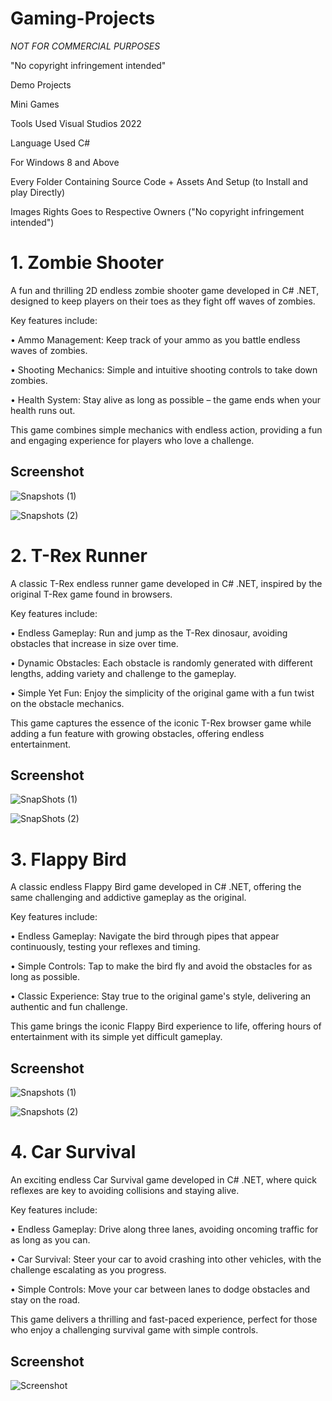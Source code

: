 # Gaming-Projects































































































































































































































































































































































































































































































































































































































































































































































































































































































































































































































































*NOT FOR COMMERCIAL PURPOSES* 































































































































































































































































































































































































































































































































































































































































































































































































































































































































































































































































"No copyright infringement intended"































































































































































































































































































































































































































































































































































































































































































































































































































































































































































































































































Demo Projects































































































































































































































































































































































































































































































































































































































































































































































































































































































































































































































































Mini Games 































































































































































































































































































































































































































































































































































































































































































































































































































































































































































































































































































































































































































































































































































































































































































































































































































































































































































































































































































































































































































































































































Tools Used Visual Studios 2022 































































































































































































































































































































































































































































































































































































































































































































































































































































































































































































































































Language Used C#































































































































































































































































































































































































































































































































































































































































































































































































































































































































































































































































For Windows 8 and Above































































































































































































































































































































































































































































































































































































































































































































































































































































































































































































































































































































































































































































































































































































































































































































































































































































































































































































































































































































































































































































































































Every Folder Containing Source Code + Assets And Setup (to Install and play Directly)































































































































































































































































































































































































































































































































































































































































































































































































































































































































































































































































































































































































































































































































































































































































































































































































































































































































































































































































































































































































































































































































Images Rights Goes to Respective Owners ("No copyright infringement intended")































































































































































































































































































































































































































































































































































































































































































































































































































































































































































































































































































































































































































































































































































































































































































































































































































































































































































































































































































































































































































































































































# 1. Zombie Shooter































































































































































































































































































































































































































































































































































































































































































































































































































































































































































































































































































































































































































































































































































































































































































































































































































































































































































































































































































































































































































































































































A fun and thrilling 2D endless zombie shooter game developed in C# .NET, designed to keep players on their toes as they fight off waves of zombies.<br>































































































































































































































































































































































































































































































































































































































































































































































































































































































































































































































































































































































































































































































































































































































































































































































































































































































































































































































































































































































































































































































































































































































































































































































































































































































































































































































































































































































































































































































































































































































































































































































































Key features include:<br>































































































































































































































































































































































































































































































































































































































































































































































































































































































































































































































































• Ammo Management: Keep track of your ammo as you battle endless waves of zombies.<br>































































































































































































































































































































































































































































































































































































































































































































































































































































































































































































































































• Shooting Mechanics: Simple and intuitive shooting controls to take down zombies.<br>































































































































































































































































































































































































































































































































































































































































































































































































































































































































































































































































• Health System: Stay alive as long as possible – the game ends when your health runs out.<br>































































































































































































































































































































































































































































































































































































































































































































































































































































































































































































































































































































































































































































































































































































































































































































































































































































































































































































































































































































































































































































































































This game combines simple mechanics with endless action, providing a fun and engaging experience for players who love a challenge.<br>































































































































































































































































































































































































































































































































































































































































































































































































































































































































































































































































































































































































































































































































































































































































































































































































































































































































































































































































































































































































































































































































## Screenshot































































































































































































































































































































































































































































































































































































































































































































































































































































































































































































































































   































































































































































































































































































































































































































































































































































































































































































































































































































































































































































































































































![Snapshots (1)](https://github.com/arihantjain-aj/Gaming-Projects/assets/121403074/8e9b7c43-da7c-49cd-a64f-c80a48ef9037)































































































































































































































































































































































































































































































































































































































































































































































































































































































































































































































































![Snapshots (2)](https://github.com/arihantjain-aj/Gaming-Projects/assets/121403074/76b3cc2d-18d4-44f0-bd1d-ab12aa732abe)































































































































































































































































































































































































































































































































































































































































































































































































































































































































































































































































































































































































































































































































































































































































































































































































































































































































































































































































































































































































































































































































   































































































































































































































































































































































































































































































































































































































































































































































































































































































































































































































































# 2. T-Rex Runner































































































































































































































































































































































































































































































































































































































































































































































































































































































































































































































































































































































































































































































































































































































































































































































































































































































































































































































































































































































































































































































































A classic T-Rex endless runner game developed in C# .NET, inspired by the original T-Rex game found in browsers.<br>































































































































































































































































































































































































































































































































































































































































































































































































































































































































































































































































































































































































































































































































































































































































































































































































































































































































































































































































































































































































































































































































































































































































































































































































































































































































































































































































































































































































































































































































































































































































































































































































Key features include:<br>































































































































































































































































































































































































































































































































































































































































































































































































































































































































































































































































• Endless Gameplay: Run and jump as the T-Rex dinosaur, avoiding obstacles that increase in size over time.<br>































































































































































































































































































































































































































































































































































































































































































































































































































































































































































































































































• Dynamic Obstacles: Each obstacle is randomly generated with different lengths, adding variety and challenge to the gameplay.<br>































































































































































































































































































































































































































































































































































































































































































































































































































































































































































































































































• Simple Yet Fun: Enjoy the simplicity of the original game with a fun twist on the obstacle mechanics.<br>































































































































































































































































































































































































































































































































































































































































































































































































































































































































































































































































































































































































































































































































































































































































































































































































































































































































































































































































































































































































































































































































This game captures the essence of the iconic T-Rex browser game while adding a fun feature with growing obstacles, offering endless entertainment.<br>































































































































































































































































































































































































































































































































































































































































































































































































































































































































































































































































































































































































































































































































































































































































































































































































































































































































































































































































































































































































































































































































## Screenshot































































































































































































































































































































































































































































































































































































































































































































































































































































































































































































































































   































































































































































































































































































































































































































































































































































































































































































































































































































































































































































































































































![SnapShots (1)](https://github.com/arihantjain-aj/Gaming-Projects/assets/121403074/5a218ad4-6a4d-48bb-9f26-4bc8f00d138f)































































































































































































































































































































































































































































































































































































































































































































































































































































































































































































































































![SnapShots (2)](https://github.com/arihantjain-aj/Gaming-Projects/assets/121403074/d86bf139-a741-425f-a029-e70cd0b5dc29)































































































































































































































































































































































































































































































































































































































































































































































































































































































































































































































































































































































































































































































































































































































































































































































































































































































































































































































































































































































































































































































































   































































































































































































































































































































































































































































































































































































































































































































































































































































































































































































































































# 3. Flappy Bird































































































































































































































































































































































































































































































































































































































































































































































































































































































































































































































































































































































































































































































































































































































































































































































































































































































































































































































































































































































































































































































































A classic endless Flappy Bird game developed in C# .NET, offering the same challenging and addictive gameplay as the original.<br>































































































































































































































































































































































































































































































































































































































































































































































































































































































































































































































































































































































































































































































































































































































































































































































































































































































































































































































































































































































































































































































































































































































































































































































































































































































































































































































































































































































































































































































































































































































































































































































































Key features include:<br>































































































































































































































































































































































































































































































































































































































































































































































































































































































































































































































































• Endless Gameplay: Navigate the bird through pipes that appear continuously, testing your reflexes and timing.<br>































































































































































































































































































































































































































































































































































































































































































































































































































































































































































































































































• Simple Controls: Tap to make the bird fly and avoid the obstacles for as long as possible.<br>































































































































































































































































































































































































































































































































































































































































































































































































































































































































































































































































• Classic Experience: Stay true to the original game's style, delivering an authentic and fun challenge.<br>































































































































































































































































































































































































































































































































































































































































































































































































































































































































































































































































































































































































































































































































































































































































































































































































































































































































































































































































































































































































































































































































This game brings the iconic Flappy Bird experience to life, offering hours of entertainment with its simple yet difficult gameplay.<br>































































































































































































































































































































































































































































































































































































































































































































































































































































































































































































































































































































































































































































































































































































































































































































































































































































































































































































































































































































































































































































































































## Screenshot































































































































































































































































































































































































































































































































































































































































































































































































































































































































































































































































   































































































































































































































































































































































































































































































































































































































































































































































































































































































































































































































































![Snapshots (1)](https://github.com/arihantjain-aj/Gaming-Projects/assets/121403074/bd992609-d48b-4836-bb9e-6c00d52b265f)































































































































































































































































































































































































































































































































































































































































































































































































































































































































































































































































![Snapshots (2)](https://github.com/arihantjain-aj/Gaming-Projects/assets/121403074/51e7a58d-510f-4719-af26-378cd7800399)































































































































































































































































































































































































































































































































































































































































































































































































































































































































































































































































































































































































































































































































































































































































































































































































































































































































































































































































































































































































































































































































   































































































































































































































































































































































































































































































































































































































































































































































































































































































































































































































































# 4. Car Survival































































































































































































































































































































































































































































































































































































































































































































































































































































































































































































































































































































































































































































































































































































































































































































































































































































































































































































































































































































































































































































































































An exciting endless Car Survival game developed in C# .NET, where quick reflexes are key to avoiding collisions and staying alive.<br>































































































































































































































































































































































































































































































































































































































































































































































































































































































































































































































































































































































































































































































































































































































































































































































































































































































































































































































































































































































































































































































































































































































































































































































































































































































































































































































































































































































































































































































































































































































































































































































































Key features include:<br>































































































































































































































































































































































































































































































































































































































































































































































































































































































































































































































































• Endless Gameplay: Drive along three lanes, avoiding oncoming traffic for as long as you can.<br>































































































































































































































































































































































































































































































































































































































































































































































































































































































































































































































































• Car Survival: Steer your car to avoid crashing into other vehicles, with the challenge escalating as you progress.<br>































































































































































































































































































































































































































































































































































































































































































































































































































































































































































































































































• Simple Controls: Move your car between lanes to dodge obstacles and stay on the road.<br>































































































































































































































































































































































































































































































































































































































































































































































































































































































































































































































































































































































































































































































































































































































































































































































































































































































































































































































































































































































































































































































































This game delivers a thrilling and fast-paced experience, perfect for those who enjoy a challenging survival game with simple controls.<br>































































































































































































































































































































































































































































































































































































































































































































































































































































































































































































































































































































































































































































































































































































































































































































































































































































































































































































































































































































































































































































































































## Screenshot































































































































































































































































































































































































































































































































































































































































































































































































































































































































































































































































   































































































































































































































































































































































































































































































































































































































































































































































































































































































































































































































































![Screenshot](https://github.com/arihantjain-aj/Gaming-Projects/assets/121403074/4038d118-5265-4d37-893f-cb34b1cc590c)

